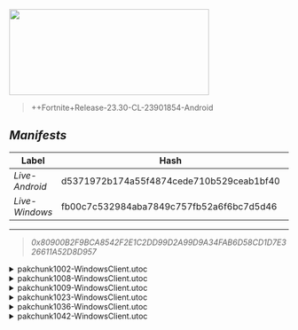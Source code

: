 <div style="pointer-events: none">
  <img style="pointer-events: none" src="https://raw.githubusercontent.com/Tectors/Archive/master/.github/source/dependents/gen.27.10.svg" width="360" height="155">
<div>

 >  
  
  > ++Fortnite+Release-23.30-CL-23901854-Android

## *Manifests*
| Label | Hash | Route |
| - | - | - |
| *Live-Android* | d5371972b174a55f4874cede710b529ceab1bf40 | [5iPxSPBymtYv7Wmnd0u34QMyBCTo1w](https://github.com/Tectors/Archive/blob/master/manifests/5iPxSPBymtYv7Wmnd0u34QMyBCTo1w.manifest) |
| *Live-Windows* | fb00c7c532984aba7849c757fb52a6f6bc7d5d46 | [AtunKhtPq4NHVe1fwkynsUmQJyFEtw](https://github.com/Tectors/Archive/blob/master/manifests/AtunKhtPq4NHVe1fwkynsUmQJyFEtw.manifest) |

---

> *0x80900B2F9BCA8542F2E1C2DD99D2A99D9A34FAB6D58CD1D7E326611A52D8D957*

<details>
  <summary>pakchunk1002-WindowsClient.utoc</summary>

 > 
    0x9A07F97284C0DD6F1AF3B07B65B9CAF1D31C4704E80410E3387E2A66858BC3DB

  <img src="https://raw.githubusercontent.com/Tectors/Archive/master/.github/source/dependents/referred/EID_Hurrah_Follower.svg" width="100"> <img src="https://raw.githubusercontent.com/Tectors/Archive/master/.github/source/dependents/referred/EID_Hurrah.svg" width="100"> 
</details>

<details>
  <summary>pakchunk1008-WindowsClient.utoc</summary>

 > 
    0xCD587447BC1ACEF41482E7264BD01860D9CDDA0FA8158BFC64C9610F75A71F45

  <img src="https://raw.githubusercontent.com/Tectors/Archive/master/.github/source/dependents/referred/Wrap_InstantGravel.svg" width="100"> <img src="https://raw.githubusercontent.com/Tectors/Archive/master/.github/source/dependents/referred/Pickaxe_InstantGravelNoble.svg" width="100"> <img src="https://raw.githubusercontent.com/Tectors/Archive/master/.github/source/dependents/referred/Glider_InstantGravel.svg" width="100"> <img src="https://raw.githubusercontent.com/Tectors/Archive/master/.github/source/dependents/referred/EID_InstantGravel.svg" width="100"> <img src="https://raw.githubusercontent.com/Tectors/Archive/master/.github/source/dependents/referred/Character_InstantGravelNoble.svg" width="100"> <img src="https://raw.githubusercontent.com/Tectors/Archive/master/.github/source/dependents/referred/Character_InstantGravel.svg" width="100"> <img src="https://raw.githubusercontent.com/Tectors/Archive/master/.github/source/dependents/referred/Backpack_InstantGravelNoble.svg" width="100"> <img src="https://raw.githubusercontent.com/Tectors/Archive/master/.github/source/dependents/referred/Backpack_InstantGravel.svg" width="100"> 
</details>

<details>
  <summary>pakchunk1009-WindowsClient.utoc</summary>

 > 
    0x409793E939FC900347001ADA2EFDDB4F853EE0353D6B1C7C9FB0231BDED6BDB1

  </details>

<details>
  <summary>pakchunk1023-WindowsClient.utoc</summary>

 > 
    0xCC361E13F9D394EF08DFCCE22A8FEAFECB2FDF0D9F1E45A70CD9FA9B0D1910D3

  </details>

<details>
  <summary>pakchunk1036-WindowsClient.utoc</summary>

 > 
    0x5F149D17C16F53A4CF98C8366452DCC4F5C5CA89B7B3921C0E9485CFCADC75F4

  </details>

<details>
  <summary>pakchunk1042-WindowsClient.utoc</summary>

 > 
    0xA1EB137FD0151A05F8155C16CE09BEFA74043B4680472B94E6B65AD5FEA1A05B

  </details>

